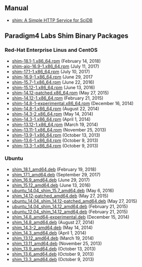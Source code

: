 ## Manual

* [shim: A Simple HTTP Service for SciDB](help.html)

## Paradigm4 Labs Shim Binary Packages

### Red-Hat Enterprise Linus and CentOS

* [shim-18.1-1.x86_64.rpm](shim-18.1-1.x86_64.rpm) (February 14, 2018)
* [shim-aio-16.9-1.x86_64.rpm](shim-aio-16.9-1.x86_64.rpm) (July 11, 2017)
* [shim-17.1-1.x86_64.rpm](shim-17.1-1.x86_64.rpm) (July 10, 2017)
* [shim-16.9-1.x86_64.rpm](shim-16.9-1.x86_64.rpm) (June 29, 2017
* [shim-15.7-1.x86_64.rpm](shim-15.7-1.x86_64.rpm) (June 22, 2016)
* [shim-15.12-1.x86_64.rpm](shim-15.12-1.x86_64.rpm) (June 13, 2016)
* [shim-14.12-patched.x86_64.rpm](shim-14.12-patched.x86_64.rpm) (May 27, 2015)
* [shim-14.12-1.x86_64.rpm](shim-14.12-1.x86_64.rpm) (February 21, 2015)
* [shim-14.8-1-experimental.x86_64.rpm](shim-14.8-1-experimental.x86_64.rpm) (December 16, 2014)
* [shim-14.8-1.x86_64.rpm](shim-14.8-1.x86_64.rpm) (August 22, 2014)
* [shim-14.3-2.x86_64.rpm](shim-14.3-2.x86_64.rpm) (May 14, 2014)
* [shim-14.3-1.x86_64.rpm](shim-14.3-1.x86_64.rpm) (April 1, 2014)
* [shim-13.12-1.x86_64.rpm](shim-13.12-1.x86_64.rpm) (March 19, 2014)
* [shim-13.11-1.x86_64.rpm](shim-13.11-1.x86_64.rpm) (November 25, 2013)
* [shim-13.9-1.x86_64.rpm](shim-13.9-1.x86_64.rpm) (October 13, 2013)
* [shim-13.6-1.x86_64.rpm](shim-13.6-1.x86_64.rpm) (October 9, 2013)
* [shim-13.3-1.x86_64.rpm](shim-13.3-1.x86_64.rpm) (October 9, 2013)

### Ubuntu

* [shim_18.1_amd64.deb](shim_18.1_amd64.deb) (February 19, 2018)
* [shim_17.1_amd64.deb](shim_17.1_amd64.deb) (September 29, 2017)
* [shim_16.9_amd64.deb](shim_16.9_amd64.deb) (June 29, 2017)
* [shim_15.12_amd64.deb](shim_15.12_amd64.deb) (June 13, 2016)
* [ubuntu_14.04_shim_15.7_amd64.deb](ubuntu_14.04_shim_15.7_amd64.deb) (May 6, 2016)
* [shim_14.12-patched_amd64.deb](shim_14.12-patched_amd64.deb) (May 27, 2015)
* [ubuntu_14.04_shim_14.12-patched_amd64.deb](ubuntu_14.04_shim_14.12-patched_amd64.deb) (May 27, 2015)
* [ubuntu_14.04_shim_14.12_amd64.deb](ubuntu_14.04_shim_14.12_amd64.deb) (February 21, 2015)
* [ubuntu_12.04_shim_14.12_amd64.deb](ubuntu_12.04_shim_14.12_amd64.deb) (February 21, 2015)
* [shim_14.8_amd64-experimental.deb](shim_14.8_amd64-experimental.deb) (December 15, 2014)
* [shim_14.8_amd64.deb](shim_14.8_amd64.deb) (August 27, 2014)
* [shim_14.3-2_amd64.deb](shim_14.3-2_amd64.deb) (May 14, 2014)
* [shim_14.3_amd64.deb](shim_14.3_amd64.deb) (April 1, 2014)
* [shim_13.12_amd64.deb](shim_13.12_amd64.deb) (March 19, 2014)
* [shim_13.11_amd64.deb](shim_13.11_amd64.deb) (November 25, 2013)
* [shim_13.9_amd64.deb](shim_13.9_amd64.deb) (October 13, 2013)
* [shim_13.6_amd64.deb](shim_13.6_amd64.deb) (October 9, 2013)
* [shim_13.3_amd64.deb](shim_13.3_amd64.deb) (October 9, 2013)
